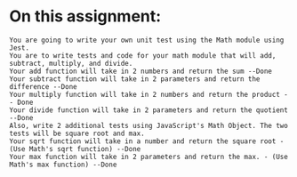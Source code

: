 # On this assignment:
    You are going to write your own unit test using the Math module using Jest.
    You are to write tests and code for your math module that will add, subtract, multiply, and divide.
    Your add function will take in 2 numbers and return the sum --Done
    Your subtract function will take in 2 parameters and return the difference --Done
    Your multiply function will take in 2 numbers and return the product -- Done
    Your divide function will take in 2 parameters and return the quotient --Done
    Also, write 2 additional tests using JavaScript's Math Object. The two tests will be square root and max.
    Your sqrt function will take in a number and return the square root - (Use Math's sqrt function) --Done
    Your max function will take in 2 parameters and return the max. - (Use Math's max function) --Done